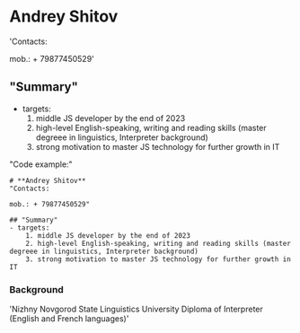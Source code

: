# **Andrey Shitov**
'Contacts: 

mob.: + 79877450529'

## "Summary"
- targets:
    1. middle JS developer by the end of 2023
    2. high-level English-speaking, writing and reading skills (master degreee in linguistics, Interpreter background)
    3. strong motivation to master JS technology for further growth in IT


"Code example:"
```
# **Andrey Shitov**
"Contacts: 

mob.: + 79877450529"

## "Summary"
- targets:
    1. middle JS developer by the end of 2023
    2. high-level English-speaking, writing and reading skills (master degreee in linguistics, Interpreter background)
    3. strong motivation to master JS technology for further growth in IT
```
### **Background**
'Nizhny Novgorod State Linguistics University
Diploma of Interpreter (English and French languages)'

